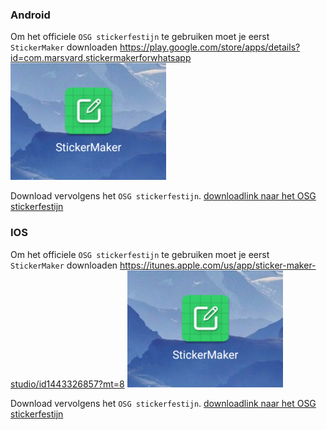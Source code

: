### Android
Om het officiele `OSG stickerfestijn` te gebruiken moet je eerst `StickerMaker` downloaden
https://play.google.com/store/apps/details?id=com.marsvard.stickermakerforwhatsapp
![alt text](https://github.com/osgmustisnt/stickers/blob/master/Sticker_Maker.png)

Download vervolgens het `OSG stickerfestijn`.
[downloadlink naar het OSG stickerfestijn](http://s000.tinyupload.com/?file_id=09516317065236637445)








### IOS
Om het officiele `OSG stickerfestijn` te gebruiken moet je eerst `StickerMaker` downloaden
https://itunes.apple.com/us/app/sticker-maker-studio/id1443326857?mt=8
![alt text](https://github.com/osgmustisnt/stickers/blob/master/Sticker_Maker.png)

Download vervolgens het `OSG stickerfestijn`.
[downloadlink naar het OSG stickerfestijn](http://s000.tinyupload.com/?file_id=09516317065236637445)



